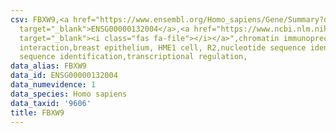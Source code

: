 ```yaml
---
csv: FBXW9,<a href="https://www.ensembl.org/Homo_sapiens/Gene/Summary?db=core;g=ENSG00000132004"
  target="_blank">ENSG00000132004</a>,<a href="https://www.ncbi.nlm.nih.gov/pubmed/22863008"
  target="_blank"><i class="fas fa-file"></i></a>",chromatin immunoprecipitation assay,direct
  interaction,breast epithelium, HME1 cell, R2,nucleotide sequence identification,nucleotide
  sequence identification,transcriptional regulation,
data_alias: FBXW9
data_id: ENSG00000132004
data_numevidence: 1
data_species: Homo sapiens
data_taxid: '9606'
title: FBXW9
---
```

